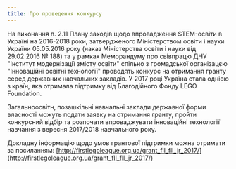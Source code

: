 ```yaml
---
title: Про проведення конкурсу
---
```


На виконання п. 2.11 Плану заходів щодо впровадження STEM-освіти в Україні на 2016-2018 роки, затвердженого Міністерством освіти і науки України 05.05.2016 року (наказ Міністерства освіти і науки від 29.02.2016 № 188) та у рамках Меморандуму про свівпрацю ДНУ "Інститут модернізації змісту освіти" спільно з громадської організацєю "Інноваційні освітні технології" проводять конкурс на отримання гранту серед державних навчальних закладів. У 2017 році Україна стала однією з країн, яка отримала підтримку від Благодійного Фонду LEGO Foundation.

Загальноосвітн, позашкільні навчальні заклади державної форми власності можуть подати заявку на отримання гранту, пройти конкурсний відбір та розпочати впроваджувати інноваційні технології навчання з вересня 2017/2018 навчального року.

Докладну інформацію щодо умов грантової підтримки можна отримати за посиланням: [http://firstlegoleague.org.ua/grant_fll_fll_jr_2017/](http://firstlegoleague.org.ua/grant_fll_fll_jr_2017/)
